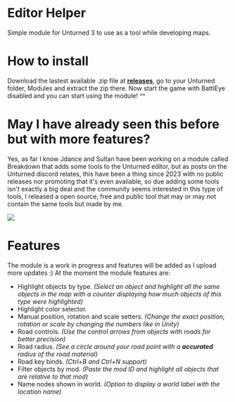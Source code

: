 # Editor Helper
Simple module for Unturned 3 to use as a tool while developing maps.

# How to install
Download the lastest available .zip file at **[releases](https://github.com/Senior-S/EditorHelper/releases)**, go to your Unturned folder, Modules and extract the zip there.
Now start the game with BattlEye disabled and you can start using the module! ^^

# May I have already seen this before but with more features?
Yes, as far I know Jdance and Sultan have been working on a module called Breakdown that adds some tools to the Unturned editor, but as posts on the Unturned discord relates, this have been a thing since 2023 with no public releases nor promoting that it's even avaliable, so due adding some tools isn't exactly a big deal and the community seems interested in this type of tools, I released a open source, free and public tool that may or may not contain the same tools but made by me.

[![](https://dcbadge.limes.pink/api/server/https://discord.gg/Y3jD5K2Q8C)](https://discord.gg/Y3jD5K2Q8C)

# Features
The module is a work in progress and features will be added as I upload more updates :)
At the moment the module features are:
- Highlight objects by type. *(Select an object and highlight all the same objects in the map with a counter displaying how much objects of this type were highlighted)*
- Highlight color selector.
- Manual position, rotation and scale setters. *(Change the exact position, rotation or scale by changing the numbers like in Unity)*
- Road controls. *(Use the control arrows from objects with roads for better precision)*
- Road radius. *(See a circle around your road point with a **accurated** radius of the road material)*
- Road key binds. *(Ctrl+B and Ctrl+N support)*
- Filter objects by mod. *(Paste the mod ID and highlight all objects that are relative to that mod)*
- Name nodes shown in world. *(Option to display a world label with the location name)*
